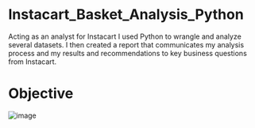 # Instacart_Basket_Analysis_Python
 Acting as an analyst for Instacart I used Python to wrangle and analyze several datasets. I then created a report that communicates my analysis process and my results and recommendations to key business questions from Instacart.

# Objective

![image](https://encrypted-tbn0.gstatic.com/images?q=tbn:ANd9GcRkijGRQdnHQzJAr9372tcuSZxPAQwZjM3XbA&s)


